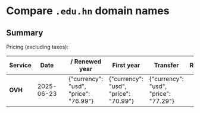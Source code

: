# Compare `.edu.hn` domain names

## Summary

Pricing (excluding taxes):

| Service | Date |  | / Renewed year | First year | Transfer | Restoration |
|--|--|--|--|--|--|--|
| **OVH** | 2025-06-23 |  | {"currency": "usd", "price": "76.99"} | {"currency": "usd", "price": "70.99"} | {"currency": "usd", "price": "77.29"} |  |
